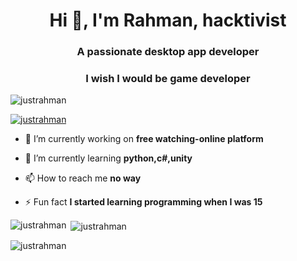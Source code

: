 <h1 align="center">Hi 👋, I'm Rahman, hacktivist</h1>
<h3 align="center">A passionate desktop app developer</h3>
<h3 align="center">I wish I would be game developer</h3>

<p align="left"> <img src="https://komarev.com/ghpvc/?username=justrahman&label=Profile%20views&color=0e75b6&style=flat" alt="justrahman" /> </p>

<p align="left"> <a href="https://github.com/ryo-ma/github-profile-trophy"><img src="https://github-profile-trophy.vercel.app/?username=justrahman" alt="justrahman" /></a> </p>

- 🔭 I’m currently working on **free watching-online platform**

- 🌱 I’m currently learning **python,c#,unity**

- 📫 How to reach me **no way**

- ⚡ Fun fact **I started learning programming when I was 15**

 

<p><img align="left" src="https://github-readme-stats.vercel.app/api/top-langs?username=justrahman&show_icons=true&locale=en&layout=compact" alt="justrahman" /></p>

<p>&nbsp;<img align="center" src="https://github-readme-stats.vercel.app/api?username=justrahman&show_icons=true&locale=en" alt="justrahman" /></p>

<p><img align="center" src="https://github-readme-streak-stats.herokuapp.com/?user=justrahman&" alt="justrahman" /></p>



